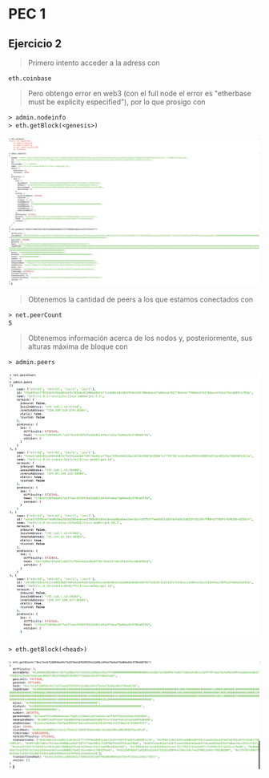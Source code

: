 # PEC 1

## Ejercicio 2

> Primero intento acceder a la adress con
```
eth.coinbase
```
> Pero obtengo error en web3 (con el full node el error es "etherbase must be explicity especified"), por lo que prosigo con
```
> admin.nodeinfo
> eth.getBlock(<genesis>)
```

![Img121](./img/getGenesis.png)

> Obtenemos la cantidad de peers a los que estamos conectados con
```
> net.peerCount
5
```

> Obtenemos información acerca de los nodos y, posteriormente, sus alturas máxima de bloque con
```
> admin.peers
```
![Img122](./img/peers.png)

```
> eth.getBlock(<head>)
```

![Img123](./img/getBlock.png)

